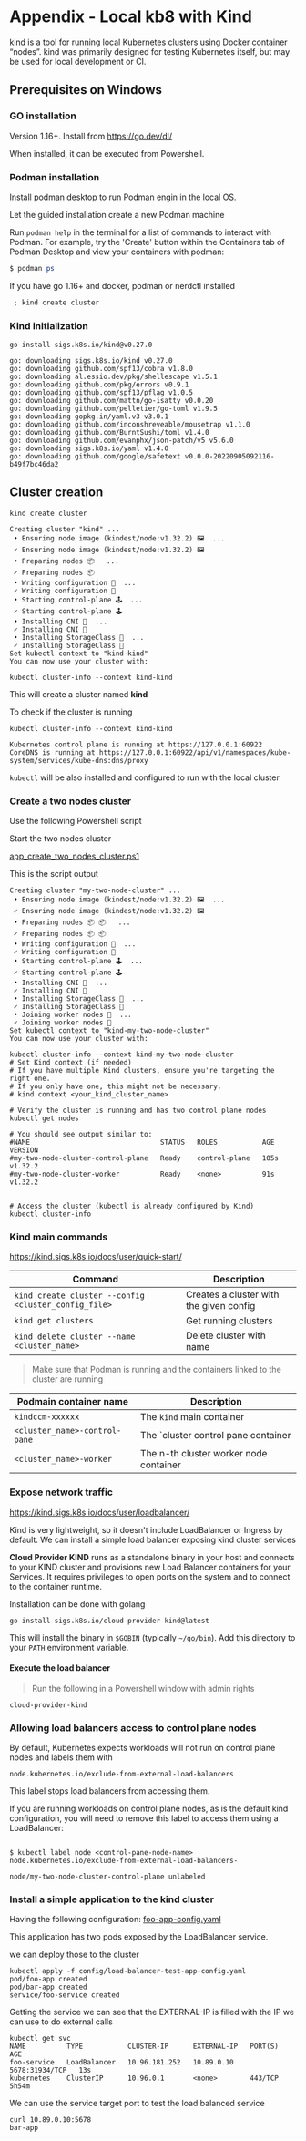 # Appendix - Local kb8 with Kind

[kind](https://kind.sigs.k8s.io/ ) is a tool for running local Kubernetes clusters using Docker container “nodes”.
kind was primarily designed for testing Kubernetes itself, but may be used for local development or CI.

## Prerequisites on Windows

### GO installation 

Version 1.16+. Install from https://go.dev/dl/

When installed, it can be executed from Powershell.

### Podman installation

Install podman desktop to run Podman engin in the local OS.

Let the guided installation create a new Podman machine

Run `podman help` in the terminal for a list of commands to interact with Podman. 
For example, try the 'Create' button within the Containers tab of Podman Desktop and view your containers with podman:
```powershell
$ podman ps
```

If you have go 1.16+ and docker, podman or nerdctl installed
 
```powershell
 ; kind create cluster
```

### Kind initialization

```shell
go install sigs.k8s.io/kind@v0.27.0

go: downloading sigs.k8s.io/kind v0.27.0
go: downloading github.com/spf13/cobra v1.8.0
go: downloading al.essio.dev/pkg/shellescape v1.5.1
go: downloading github.com/pkg/errors v0.9.1
go: downloading github.com/spf13/pflag v1.0.5
go: downloading github.com/mattn/go-isatty v0.0.20
go: downloading github.com/pelletier/go-toml v1.9.5
go: downloading gopkg.in/yaml.v3 v3.0.1
go: downloading github.com/inconshreveable/mousetrap v1.1.0
go: downloading github.com/BurntSushi/toml v1.4.0
go: downloading github.com/evanphx/json-patch/v5 v5.6.0
go: downloading sigs.k8s.io/yaml v1.4.0
go: downloading github.com/google/safetext v0.0.0-20220905092116-b49f7bc46da2
```

## Cluster creation

```shell
kind create cluster

Creating cluster "kind" ...
 • Ensuring node image (kindest/node:v1.32.2) 🖼  ...
 ✓ Ensuring node image (kindest/node:v1.32.2) 🖼
 • Preparing nodes 📦   ...
 ✓ Preparing nodes 📦
 • Writing configuration 📜  ...
 ✓ Writing configuration 📜
 • Starting control-plane 🕹️  ...
 ✓ Starting control-plane 🕹️
 • Installing CNI 🔌  ...
 ✓ Installing CNI 🔌
 • Installing StorageClass 💾  ...
 ✓ Installing StorageClass 💾
Set kubectl context to "kind-kind"
You can now use your cluster with:

kubectl cluster-info --context kind-kind
```

This will create a cluster named **kind**

To check if the cluster is running

```shell
kubectl cluster-info --context kind-kind

Kubernetes control plane is running at https://127.0.0.1:60922
CoreDNS is running at https://127.0.0.1:60922/api/v1/namespaces/kube-system/services/kube-dns:dns/proxy
```

`kubectl` will be also installed and configured to run with the local cluster

### Create a two nodes cluster

Use the following Powershell script

Start the two nodes cluster

[app_create_two_nodes_cluster.ps1](scripts%2Fapp_create_two_nodes_cluster.ps1)

This is the script output

```shell
Creating cluster "my-two-node-cluster" ...
 • Ensuring node image (kindest/node:v1.32.2) 🖼  ...
 ✓ Ensuring node image (kindest/node:v1.32.2) 🖼
 • Preparing nodes 📦 📦   ...
 ✓ Preparing nodes 📦 📦
 • Writing configuration 📜  ...
 ✓ Writing configuration 📜
 • Starting control-plane 🕹️  ...
 ✓ Starting control-plane 🕹️
 • Installing CNI 🔌  ...
 ✓ Installing CNI 🔌
 • Installing StorageClass 💾  ...
 ✓ Installing StorageClass 💾
 • Joining worker nodes 🚜  ...
 ✓ Joining worker nodes 🚜
Set kubectl context to "kind-my-two-node-cluster"
You can now use your cluster with:

kubectl cluster-info --context kind-my-two-node-cluster
# Set Kind context (if needed)
# If you have multiple Kind clusters, ensure you're targeting the right one.
# If you only have one, this might not be necessary.
# kind context <your_kind_cluster_name>

# Verify the cluster is running and has two control plane nodes
kubectl get nodes

# You should see output similar to:
#NAME                                STATUS   ROLES           AGE    VERSION
#my-two-node-cluster-control-plane   Ready    control-plane   105s   v1.32.2
#my-two-node-cluster-worker          Ready    <none>          91s    v1.32.2


# Access the cluster (kubectl is already configured by Kind)
kubectl cluster-info
```

### Kind main commands

https://kind.sigs.k8s.io/docs/user/quick-start/

| Command                                              | Description                             |
|------------------------------------------------------|-----------------------------------------|
| `kind create cluster --config <cluster_config_file>` | Creates a cluster with the given config |
| `kind get clusters`                                  | Get running clusters                    |
| `kind delete cluster --name <cluster_name>`          | Delete cluster with name                |

> Make sure that Podman is running and the containers linked to the cluster are running


| Podmain container name        | Description                            |
|-------------------------------|----------------------------------------|
| `kindccm-xxxxxx`              | The `kind` main container              |
| `<cluster_name>-control-pane` | The `cluster control pane container    |
| `<cluster_name>-worker`       | The n-th cluster worker node container |


### Expose network traffic 

https://kind.sigs.k8s.io/docs/user/loadbalancer/

Kind is very lightweight, so it doesn't include LoadBalancer or Ingress by default. 
We can install a simple load balancer exposing kind cluster services

**Cloud Provider KIND** runs as a standalone binary in your host and connects to your KIND cluster and provisions new Load Balancer containers for your Services. 
It requires privileges to open ports on the system and to connect to the container runtime.

Installation can be done with golang

```shell
go install sigs.k8s.io/cloud-provider-kind@latest
```

This will install the binary in `$GOBIN` (typically `~/go/bin`). 
Add this directory to your `PATH` environment variable.

#### Execute the load balancer

> Run the following in a Powershell window with admin rights

```shell
cloud-provider-kind
```

### Allowing load balancers access to control plane nodes
By default, Kubernetes expects workloads will not run on control plane nodes and labels them with 

`node.kubernetes.io/exclude-from-external-load-balancers`

This label stops load balancers from accessing them.

If you are running workloads on control plane nodes, as is the default kind configuration, you will need to remove this label to access them using a LoadBalancer:

```shell

$ kubectl label node <control-pane-node-name> node.kubernetes.io/exclude-from-external-load-balancers-

node/my-two-node-cluster-control-plane unlabeled
```


### Install a simple application to the kind cluster

Having the following configuration:
[foo-app-config.yaml](config%2Ffoo-app-config.yaml)

This application has two pods exposed by the LoadBalancer service.

we can deploy those to the cluster

```shell
kubectl apply -f config/load-balancer-test-app-config.yaml
pod/foo-app created
pod/bar-app created
service/foo-service created
```

Getting the service we can see that the EXTERNAL-IP is filled with the IP we can use to do external calls

```shell
kubectl get svc
NAME          TYPE           CLUSTER-IP      EXTERNAL-IP   PORT(S)          AGE
foo-service   LoadBalancer   10.96.181.252   10.89.0.10    5678:31934/TCP   13s
kubernetes    ClusterIP      10.96.0.1       <none>        443/TCP          5h54m
```

We can use the service target port to test the load balanced service

```shell
curl 10.89.0.10:5678
bar-app
```


